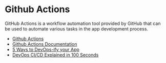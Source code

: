 # Github Actions

GitHub Actions is a workflow automation tool provided by GitHub that can be used to automate various tasks in the app development process.

- [Github Actions](https://github.com/features/actions)
- [Github Actions Documentation](https://docs.github.com/en/actions)
- [5 Ways to DevOps-ify your App](https://www.youtube.com/watch?v=eB0nUzAI7M8)
- [DevOps CI/CD Explained in 100 Seconds](https://www.youtube.com/watch?v=scEDHsr3APg)
